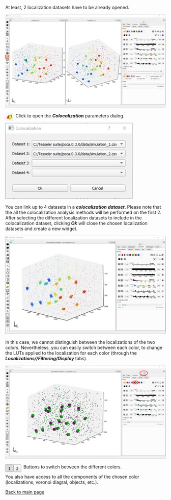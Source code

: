 At least, 2 localization datasets have to be already opened.

<p align="center">
	<img src="./images/twoDataOpen.png" width="1000">
</p>

<img align="left" src="./images/coloc.png" height="25">&ensp;Click to open the ***Colocalization*** parameters dialog.

<p align="left">
	<img src="./images/coloc_parameters.png" width="400">
</p>

You can link up to 4 datasets in a ***colocalization dataset***. Please note that the all the colocalization analysis methods will be performed on the first 2. After selecting the different localization datasets to include in the colocalization dataset, clicking ***Ok*** will close the chosen localization datasets and create a new widget.

<p align="center">
	<img src="./images/coloc_data.png" width="1000">
</p>

In this case, we cannot distinguish between the localizations of the two colors. Nevertheless, you can easily switch between each color, to change the LUTs applied to the localization for each color (through the ***Localizations//Filtering/Display*** tabs).

<p align="center">
	<img src="./images/coloc_luts.png" width="1000">
</p>

<img align="left" src="./images/coloc_choice.png" height="25">&ensp;Buttons to switch between the different colors.

You also have access to all the components of the chosen color (localizations, voronoi diagral, objects, etc.).
 
[Back to main page](README.md)